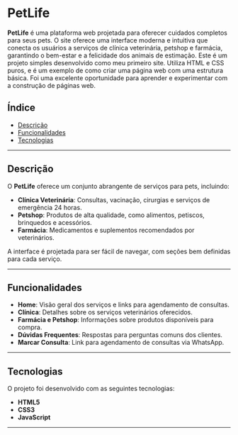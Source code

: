 # PetLife

**PetLife** é uma plataforma web projetada para oferecer cuidados completos para seus pets. O site oferece uma interface moderna e intuitiva que conecta os usuários a serviços de clínica veterinária, petshop e farmácia, garantindo o bem-estar e a felicidade dos animais de estimação.
  Este é um projeto simples desenvolvido como meu primeiro site. Utiliza HTML e CSS puros, e é um exemplo de como criar uma página web com uma estrutura básica. Foi uma excelente oportunidade para aprender e experimentar com a construção de páginas web.

## Índice

- [Descrição](#descrição)
- [Funcionalidades](#funcionalidades)
- [Tecnologias](#tecnologias)

---

## Descrição

O **PetLife** oferece um conjunto abrangente de serviços para pets, incluindo:

- **Clínica Veterinária**: Consultas, vacinação, cirurgias e serviços de emergência 24 horas.
- **Petshop**: Produtos de alta qualidade, como alimentos, petiscos, brinquedos e acessórios.
- **Farmácia**: Medicamentos e suplementos recomendados por veterinários.

A interface é projetada para ser fácil de navegar, com seções bem definidas para cada serviço.

---

## Funcionalidades

- **Home**: Visão geral dos serviços e links para agendamento de consultas.
- **Clínica**: Detalhes sobre os serviços veterinários oferecidos.
- **Farmácia e Petshop**: Informações sobre produtos disponíveis para compra.
- **Dúvidas Frequentes**: Respostas para perguntas comuns dos clientes.
- **Marcar Consulta**: Link para agendamento de consultas via WhatsApp.

---

## Tecnologias

O projeto foi desenvolvido com as seguintes tecnologias:

- **HTML5**
- **CSS3**
- **JavaScript**

---


